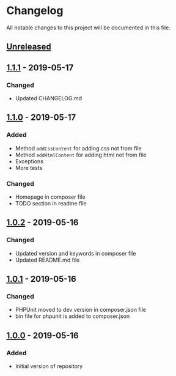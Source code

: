 # Changelog
All notable changes to this project will be documented in this file.

## [Unreleased]

## [1.1.1] - 2019-05-17
### Changed
- Updated CHANGELOG.md

## [1.1.0] - 2019-05-17
### Added
- Method `addCssContent` for adding css not from file
- Method `addHtmlContent` for adding html not from file
- Exceptions
- More tests

### Changed
- Homepage in composer file
- TODO section in readme file

## [1.0.2] - 2019-05-16
### Changed
- Updated version and keywords in composer file
- Updated README.md file

## [1.0.1] - 2019-05-16
### Changed
- PHPUnit moved to dev version in composer.json file
- bin file for phpunit is added to composer.json 

## [1.0.0] - 2019-05-16
### Added
- Initial version of repository

[Unreleased]: https://github.com/thewind1984/css-optimizator/compare/1.1.1...HEAD
[1.1.1]: https://github.com/thewind1984/css-optimizator/compare/1.1.0...1.1.1
[1.1.0]: https://github.com/thewind1984/css-optimizator/compare/1.0.2...1.1.0
[1.0.2]: https://github.com/thewind1984/css-optimizator/compare/1.0.1...1.0.2
[1.0.1]: https://github.com/thewind1984/css-optimizator/compare/1.0.0...1.0.1
[1.0.0]: https://github.com/thewind1984/css-optimizator/compare/0.1...1.0.0
